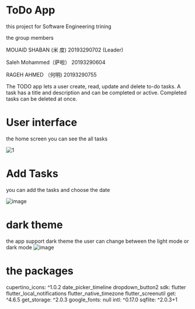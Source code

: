 # ToDo App

this project for Software Engineering trining 

the group members 

MOUAID SHABAN (米 度)   20193290702 (Leader)

Saleh Mohammed（萨啦） 20193290604 

RAGEH AHMED  （何明)    20193290755 
 

The TODO app lets a user create, read, update and delete to-do tasks. A task has a title and description and can be completed or active. Completed tasks can be deleted at once.


# User interface
the home screen you can see the all tasks 


![1](https://user-images.githubusercontent.com/102490396/191947871-8584fd4b-a6ac-440e-b929-d55a47b1583c.jpg)


# Add Tasks

you can add the tasks and choose the date

![image](https://user-images.githubusercontent.com/102490396/191948088-51487e26-b8dd-41a9-9b73-979499b1f4f7.png)


# dark theme

the  app support dark theme the user can change between the light mode or dark mode
![image](https://user-images.githubusercontent.com/102490396/191948731-a9e1e6fe-4038-47ab-8714-98a24f4557ce.png)

# the packages 

cupertino_icons: ^1.0.2
  date_picker_timeline
  dropdown_button2
  sdk: flutter
  flutter_local_notifications
  flutter_native_timezone
  flutter_screenutil
  get: ^4.6.5
  get_storage: ^2.0.3
  google_fonts: null
  intl: ^0.17.0
  sqflite: ^2.0.3+1


